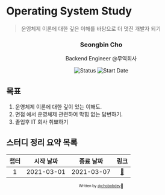 # Operating System Study

> 운영체제 이론에 대한 깊은 이해를 바탕으로 더 멋진 개발자 되기

<div align="center">

<h3>Seongbin Cho</h3>
<p>Backend Engineer @무역회사</p>

![Status](https://img.shields.io/badge/MunziYa%20Hard-blue.svg)
![Start Date](https://img.shields.io/badge/Start%20Date-2021--03--01-23d16b.svg)


</div>

## 목표

1. 운영체제 이론에 대한 깊이 있는 이해도.
2. 면접 에서 운영체제 관련하여 막힘 없는 답변하기.
3. 졸업후 IT 회사 취뽀하기

## 스터디 정리 요약 목록

| 챕터 | 시작 날짜  | 종료 날짜 |             링크             |
| :--: | :--------: | :-------: | :--------------------------: |
|  1   | 2021-03-01 | 2021-03-07| [:link:](chapter1/README.md) |

<div align="center">

<sub><sup>Written by <a href="https://github.com/chobobdev">@chobobdev</a></sup></sub><small>🍕</small>

</div>